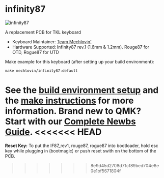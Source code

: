 # infinity87

![infinity87](https://i.imgur.com/QuK1EnNl.png)

A replacement PCB for TKL keyboard 

* Keyboard Maintainer: [Team Mechlovin'](https://github.com/mechlovin)
* Hardware Supported: Infinity87 rev.1 (1.6mm & 1.2mm). Rouge87 for OTD, Rogue87 for UTD

Make example for this keyboard (after setting up your build environment):

    make mechlovin/infinity87:default

See the [build environment setup](https://docs.qmk.fm/#/getting_started_build_tools) and the [make instructions](https://docs.qmk.fm/#/getting_started_make_guide) for more information. Brand new to QMK? Start with our [Complete Newbs Guide](https://docs.qmk.fm/#/newbs).
<<<<<<< HEAD
=======

**Reset Key:** To put the IF87_rev1, rouge87, rogue87 into bootloader, hold esc key while plugging in (bootmagic) or push reset swith on the bottom of the PCB.
>>>>>>> 8e9d45d2708d71cf89bed704e8e0e1bf5671804f
